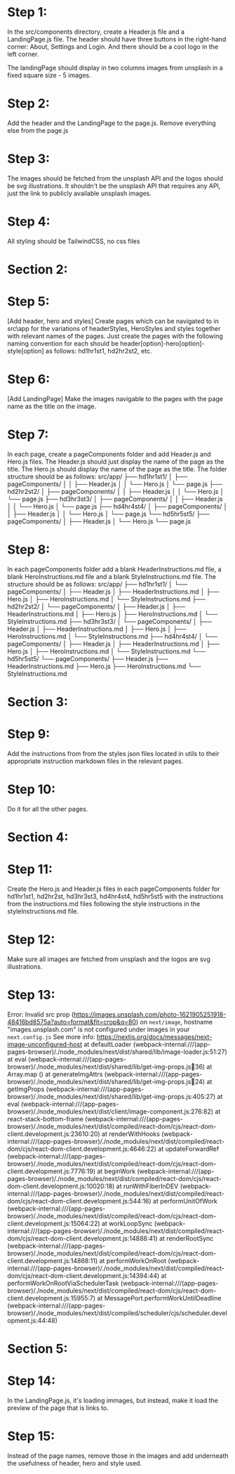 # Step 1:
In the src/components directory, create a Header.js file and a LandingPage.js file. The header should have three buttons in the right-hand corner: About, Settings and Login. And there should be a cool logo in the left corner.

The landingPage should display in two columns images from unsplash in a fixed square size - 5 images.

# Step 2:
Add the header and the LandingPage to the page.js. Remove everything else from the page.js

# Step 3:

The images should be fetched from the unsplash API and the logos should be svg illustrations. It shouldn't be the unsplash API that requires any API, just the link to publicly available unsplash images.

# Step 4:
All styling should be TailwindCSS, no css files

# Section 2:
# Step 5:
[Add header, hero and styles]
Create pages which can be navigated to in src\app for the variations of headerStyles, HeroStyles and styles together with relevant names of the pages. Just create the pages with the following naming convention for each should be header[option]-hero[option]-style[option] as follows: hd1hr1st1, hd2hr2st2, etc.

# Step 6:
[Add LandingPage]
Make the images navigable to the pages with the page name as the title on the image.

# Step 7:
In each page, create a pageComponents folder and add Header.js and Hero.js files. The Header.js should just display the name of the page as the title. The Hero.js should display the name of the page as the title. The folder structure should be as follows:
src/app/
├── hd1hr1st1/
│   ├── pageComponents/
│   │   ├── Header.js
│   │   └── Hero.js
│   └── page.js
├── hd2hr2st2/
│   ├── pageComponents/
│   │   ├── Header.js
│   │   └── Hero.js
│   └── page.js
├── hd3hr3st3/
│   ├── pageComponents/
│   │   ├── Header.js
│   │   └── Hero.js
│   └── page.js
├── hd4hr4st4/
│   ├── pageComponents/
│   │   ├── Header.js
│   │   └── Hero.js
│   └── page.js
└── hd5hr5st5/
    ├── pageComponents/
    │   ├── Header.js
    │   └── Hero.js
    └── page.js

# Step 8:
In each pageComponents folder add a blank HeaderInstructions.md file, a blank HeroInstructions.md file and a blank StyleInstructions.md file. The structure should be as follows:
src/app/
├── hd1hr1st1/
│   └── pageComponents/
│       ├── Header.js
│       ├── HeaderInstructions.md
│       ├── Hero.js
│       ├── HeroInstructions.md
│       └── StyleInstructions.md
├── hd2hr2st2/
│   └── pageComponents/
│       ├── Header.js
│       ├── HeaderInstructions.md
│       ├── Hero.js
│       ├── HeroInstructions.md
│       └── StyleInstructions.md
├── hd3hr3st3/
│   └── pageComponents/
│       ├── Header.js
│       ├── HeaderInstructions.md
│       ├── Hero.js
│       ├── HeroInstructions.md
│       └── StyleInstructions.md
├── hd4hr4st4/
│   └── pageComponents/
│       ├── Header.js
│       ├── HeaderInstructions.md
│       ├── Hero.js
│       ├── HeroInstructions.md
│       └── StyleInstructions.md
└── hd5hr5st5/
    └── pageComponents/
        ├── Header.js
        ├── HeaderInstructions.md
        ├── Hero.js
        ├── HeroInstructions.md
        └── StyleInstructions.md

# Section 3:
# Step 9:
Add the instructions from from the styles json files located in utils to their appropriate instruction markdown files in the relevant pages.

# Step 10:
Do it for all the other pages.

# Section 4:
# Step 11:
Create the Hero.js and Header.js files in each pageComponents folder for hd1hr1st1, hd2hr2st, hd3hr3st3, hd4hr4st4, hd5hr5st5 with the instructions from the instructions.md files following the style instructions in the styleInstructions.md file. 

# Step 12:
Make sure all images are fetched from unsplash and the logos are svg illustrations.

# Step 13:
Error: Invalid src prop (https://images.unsplash.com/photo-1621905251918-48416bd8575a?auto=format&fit=crop&q=80) on `next/image`, hostname "images.unsplash.com" is not configured under images in your `next.config.js`
See more info: https://nextjs.org/docs/messages/next-image-unconfigured-host
    at defaultLoader (webpack-internal:///(app-pages-browser)/./node_modules/next/dist/shared/lib/image-loader.js:51:27)
    at eval (webpack-internal:///(app-pages-browser)/./node_modules/next/dist/shared/lib/get-img-props.js:100:36)
    at Array.map (<anonymous>)
    at generateImgAttrs (webpack-internal:///(app-pages-browser)/./node_modules/next/dist/shared/lib/get-img-props.js:100:24)
    at getImgProps (webpack-internal:///(app-pages-browser)/./node_modules/next/dist/shared/lib/get-img-props.js:405:27)
    at eval (webpack-internal:///(app-pages-browser)/./node_modules/next/dist/client/image-component.js:276:82)
    at react-stack-bottom-frame (webpack-internal:///(app-pages-browser)/./node_modules/next/dist/compiled/react-dom/cjs/react-dom-client.development.js:23610:20)
    at renderWithHooks (webpack-internal:///(app-pages-browser)/./node_modules/next/dist/compiled/react-dom/cjs/react-dom-client.development.js:4646:22)
    at updateForwardRef (webpack-internal:///(app-pages-browser)/./node_modules/next/dist/compiled/react-dom/cjs/react-dom-client.development.js:7776:19)
    at beginWork (webpack-internal:///(app-pages-browser)/./node_modules/next/dist/compiled/react-dom/cjs/react-dom-client.development.js:10020:18)
    at runWithFiberInDEV (webpack-internal:///(app-pages-browser)/./node_modules/next/dist/compiled/react-dom/cjs/react-dom-client.development.js:544:16)
    at performUnitOfWork (webpack-internal:///(app-pages-browser)/./node_modules/next/dist/compiled/react-dom/cjs/react-dom-client.development.js:15064:22)
    at workLoopSync (webpack-internal:///(app-pages-browser)/./node_modules/next/dist/compiled/react-dom/cjs/react-dom-client.development.js:14888:41)
    at renderRootSync (webpack-internal:///(app-pages-browser)/./node_modules/next/dist/compiled/react-dom/cjs/react-dom-client.development.js:14868:11)
    at performWorkOnRoot (webpack-internal:///(app-pages-browser)/./node_modules/next/dist/compiled/react-dom/cjs/react-dom-client.development.js:14394:44)
    at performWorkOnRootViaSchedulerTask (webpack-internal:///(app-pages-browser)/./node_modules/next/dist/compiled/react-dom/cjs/react-dom-client.development.js:15955:7)
    at MessagePort.performWorkUntilDeadline (webpack-internal:///(app-pages-browser)/./node_modules/next/dist/compiled/scheduler/cjs/scheduler.development.js:44:48)

# Section 5:
# Step 14:
In the LandingPage.js, it's loading immages, but instead, make it load the preview of the page that is links to.

# Step 15:
Instead of the page names, remove those in the images and add underneath the usefulness of header, hero and style used.

